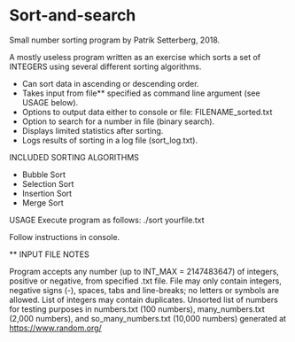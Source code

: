 # Sort-and-search
Small number sorting program by Patrik Setterberg, 2018.

A mostly useless program written as an exercise which sorts a set of INTEGERS
using several different sorting algorithms.

* Can sort data in ascending or descending order.
* Takes input from file** specified as command line argument (see USAGE below).
* Options to output data either to console or file: FILENAME_sorted.txt
* Option to search for a number in file (binary search).
* Displays limited statistics after sorting.
* Logs results of sorting in a log file (sort_log.txt).

INCLUDED SORTING ALGORITHMS
* Bubble Sort
* Selection Sort
* Insertion Sort
* Merge Sort

USAGE
Execute program as follows: ./sort yourfile.txt

Follow instructions in console.

** INPUT FILE NOTES

Program accepts any number (up to INT_MAX = 2147483647) of integers, positive or negative,
from specified .txt file. File may only contain integers, negative signs (-), spaces, tabs and
line-breaks; no letters or symbols are allowed. List of integers may contain duplicates.
Unsorted list of numbers for testing purposes in numbers.txt (100 numbers),
many_numbers.txt (2,000 numbers), and so_many_numbers.txt (10,000 numbers)
generated at https://www.random.org/
